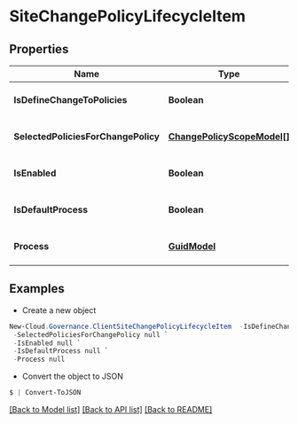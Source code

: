 # SiteChangePolicyLifecycleItem
## Properties

Name | Type | Description | Notes
------------ | ------------- | ------------- | -------------
**IsDefineChangeToPolicies** | **Boolean** |  | [optional] [default to null]
**SelectedPoliciesForChangePolicy** | [**ChangePolicyScopeModel[]**](ChangePolicyScopeModel.md) |  | [optional] [default to null]
**IsEnabled** | **Boolean** |  | [optional] [default to null]
**IsDefaultProcess** | **Boolean** |  | [optional] [default to null]
**Process** | [**GuidModel**](GuidModel.md) |  | [optional] [default to null]

## Examples

- Create a new object
```powershell
New-Cloud.Governance.ClientSiteChangePolicyLifecycleItem  -IsDefineChangeToPolicies null `
 -SelectedPoliciesForChangePolicy null `
 -IsEnabled null `
 -IsDefaultProcess null `
 -Process null
```

- Convert the object to JSON
```powershell
$ | Convert-ToJSON
```


[[Back to Model list]](../README.md#documentation-for-models) [[Back to API list]](../README.md#documentation-for-api-endpoints) [[Back to README]](../README.md)

